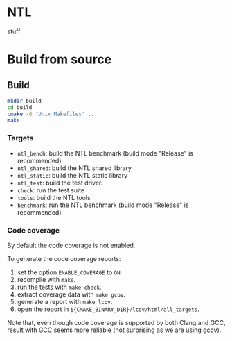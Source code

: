 # NTL

stuff

# Build from source

## Build

```sh
mkdir build
cd build
cmake -G 'Unix Makefiles' ..
make
```

### Targets

- `ntl_bench`: build the NTL benchmark (build mode "Release" is recommended)
- `ntl_shared`: build the NTL shared library
- `ntl_static`: build the NTL static library
- `ntl_test`: build the test driver.
- `check`: run the test suite
- `tools`: build the NTL tools
- `benchmark`: run the NTL benchmark (build mode "Release" is recommended)

### Code coverage

By default the code coverage is not enabled.

To generate the code coverage reports:
1. set the option `ENABLE_COVERAGE` to `ON`.
2. recompile with `make`.
3. run the tests with `make check`.
4. extract coverage data with `make gcov`.
5. generate a report with `make lcov`.
6. open the report in `${CMAKE_BINARY_DIR}/lcov/html/all_targets`.

Note that, even though code coverage is supported by both Clang and GCC, result
with GCC seems more reliable (not surprising as we are using gcov).
